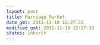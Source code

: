 ```yaml
---
layout: post
title: Marriage Market
date_gmt: 2011-11-10 12:27:33
modified_gmt: 2011-11-10 12:27:33
status: inherit
---
```


